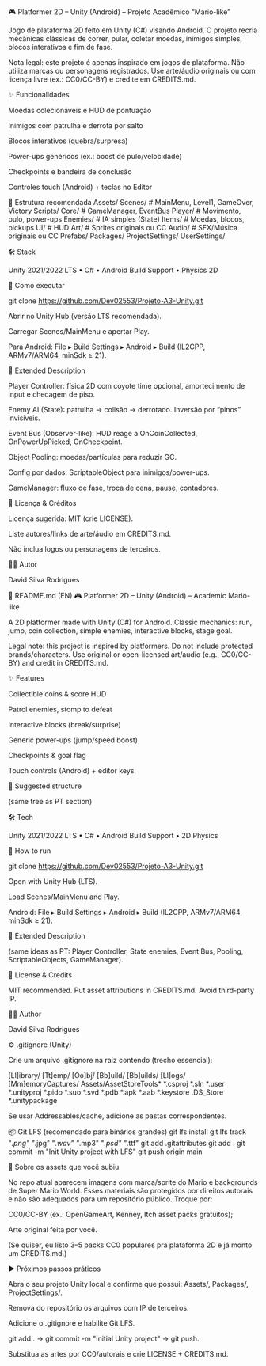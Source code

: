 🎮 Platformer 2D – Unity (Android) – Projeto Acadêmico “Mario-like”

Jogo de plataforma 2D feito em Unity (C#) visando Android. O projeto recria mecânicas clássicas de correr, pular, coletar moedas, inimigos simples, blocos interativos e fim de fase.

Nota legal: este projeto é apenas inspirado em jogos de plataforma. Não utiliza marcas ou personagens registrados. Use arte/áudio originais ou com licença livre (ex.: CC0/CC-BY) e credite em CREDITS.md.

✨ Funcionalidades

Moedas colecionáveis e HUD de pontuação

Inimigos com patrulha e derrota por salto

Blocos interativos (quebra/surpresa)

Power-ups genéricos (ex.: boost de pulo/velocidade)

Checkpoints e bandeira de conclusão

Controles touch (Android) + teclas no Editor

🧩 Estrutura recomendada
Assets/
  Scenes/          # MainMenu, Level1, GameOver, Victory
  Scripts/
    Core/          # GameManager, EventBus
    Player/        # Movimento, pulo, power-ups
    Enemies/       # IA simples (State)
    Items/         # Moedas, blocos, pickups
    UI/            # HUD
  Art/             # Sprites originais ou CC
  Audio/           # SFX/Música originais ou CC
  Prefabs/
Packages/
ProjectSettings/
UserSettings/

🛠️ Stack

Unity 2021/2022 LTS • C# • Android Build Support • Physics 2D

🚀 Como executar

git clone https://github.com/Dev02553/Projeto-A3-Unity.git

Abrir no Unity Hub (versão LTS recomendada).

Carregar Scenes/MainMenu e apertar Play.

Para Android: File ▸ Build Settings ▸ Android ▸ Build (IL2CPP, ARMv7/ARM64, minSdk ≥ 21).

📖 Extended Description

Player Controller: física 2D com coyote time opcional, amortecimento de input e checagem de piso.

Enemy AI (State): patrulha → colisão → derrotado. Inversão por “pinos” invisíveis.

Event Bus (Observer-like): HUD reage a OnCoinCollected, OnPowerUpPicked, OnCheckpoint.

Object Pooling: moedas/partículas para reduzir GC.

Config por dados: ScriptableObject para inimigos/power-ups.

GameManager: fluxo de fase, troca de cena, pause, contadores.

📜 Licença & Créditos

Licença sugerida: MIT (crie LICENSE).

Liste autores/links de arte/áudio em CREDITS.md.

Não inclua logos ou personagens de terceiros.

👨‍💻 Autor

David Silva Rodrigues

📝 README.md (EN)
🎮 Platformer 2D – Unity (Android) – Academic Mario-like

A 2D platformer made with Unity (C#) for Android. Classic mechanics: run, jump, coin collection, simple enemies, interactive blocks, stage goal.

Legal note: this project is inspired by platformers. Do not include protected brands/characters. Use original or open-licensed art/audio (e.g., CC0/CC-BY) and credit in CREDITS.md.

✨ Features

Collectible coins & score HUD

Patrol enemies, stomp to defeat

Interactive blocks (break/surprise)

Generic power-ups (jump/speed boost)

Checkpoints & goal flag

Touch controls (Android) + editor keys

🧩 Suggested structure

(same tree as PT section)

🛠️ Tech

Unity 2021/2022 LTS • C# • Android Build Support • 2D Physics

🚀 How to run

git clone https://github.com/Dev02553/Projeto-A3-Unity.git

Open with Unity Hub (LTS).

Load Scenes/MainMenu and Play.

Android: File ▸ Build Settings ▸ Android ▸ Build (IL2CPP, ARMv7/ARM64, minSdk ≥ 21).

📖 Extended Description

(same ideas as PT: Player Controller, State enemies, Event Bus, Pooling, ScriptableObjects, GameManager).

📜 License & Credits

MIT recommended. Put asset attributions in CREDITS.md. Avoid third-party IP.

👨‍💻 Author

David Silva Rodrigues

⚙️ .gitignore (Unity)

Crie um arquivo .gitignore na raiz contendo (trecho essencial):

[Ll]ibrary/
[Tt]emp/
[Oo]bj/
[Bb]uild/
[Bb]uilds/
[Ll]ogs/
[Mm]emoryCaptures/
Assets/AssetStoreTools*
*.csproj
*.sln
*.user
*.unityproj
*.pidb
*.suo
*.svd
*.pdb
*.apk
*.aab
*.keystore
.DS_Store
*.unitypackage


Se usar Addressables/cache, adicione as pastas correspondentes.

📦 Git LFS (recomendado para binários grandes)
git lfs install
git lfs track "*.png" "*.jpg" "*.wav" "*.mp3" "*.psd" "*.ttf"
git add .gitattributes
git add .
git commit -m "Init Unity project with LFS"
git push origin main

🧹 Sobre os assets que você subiu

No repo atual aparecem imagens com marca/sprite do Mario e backgrounds de Super Mario World. Esses materiais são protegidos por direitos autorais e não são adequados para um repositório público. Troque por:

CC0/CC-BY (ex.: OpenGameArt, Kenney, Itch asset packs gratuitos);

Arte original feita por você.

(Se quiser, eu listo 3–5 packs CC0 populares pra plataforma 2D e já monto um CREDITS.md.)

▶️ Próximos passos práticos

Abra o seu projeto Unity local e confirme que possui: Assets/, Packages/, ProjectSettings/.

Remova do repositório os arquivos com IP de terceiros.

Adicione o .gitignore e habilite Git LFS.

git add . → git commit -m "Initial Unity project" → git push.

Substitua as artes por CC0/autorais e crie LICENSE + CREDITS.md.
